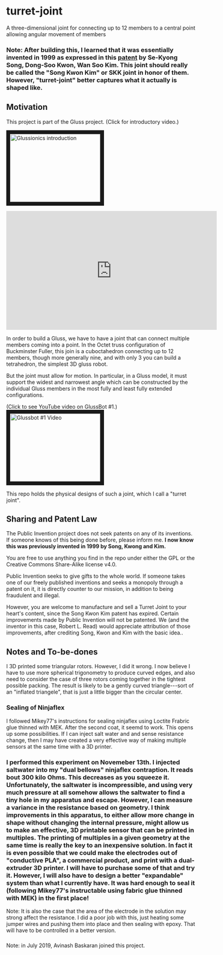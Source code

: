 # turret-joint
A three-dimensional joint for connecting up to 12 members to a central point allowing angular movement of members

### Note: After building this, I learned that it was essentially invented in 1999 as expressed in this [patent](https://patents.google.com/patent/US20010002964A1/en) by Se-Kyong Song, Dong-Soo Kwon, Wan Soo Kim. This joint should really be called the "Song Kwon Kim" or SKK joint in honor of them.  However, "turret-joint" better captures what it actually is shaped like.

## Motivation

This project is part of the Gluss project. (Click for introductory video.)

<a href="http://www.youtube.com/watch?feature=player_embedded&v=cpzPVwBoE_4
" target="_blank"><img src="http://img.youtube.com/vi/cpzPVwBoE_4/0.jpg"
alt="Glussionics introduction" width="240" height="180" border="10" /></a>

<iframe width="560" height="315" src="https://www.youtube.com/embed/cpzPVwBoE_4?list=PL9nAioXQFlE7_1zlxAb6CpyUpH4s4bhc8" frameborder="0" allowfullscreen></iframe>

In order to build a Gluss, we have to have a joint that can connect multiple members coming into a point.  In the Octet truss
configuration of Buckminster Fuller, this join is a cuboctahedron connecting up to 12 members, though more generally nine,
and with only 3 you can build a tetrahedron, the simplest 3D gluss robot.

But the joint must allow for motion.  In particular, in a Gluss model, it must support the widest and narrowest angle which
can be constructed by the individual Gluss members in the most fully and least fully extended configurations.

(Click to see YouTube video on GlussBot #1.)
<a href="http://www.youtube.com/watch?feature=player_embedded&v=SXRqqOAzkWg
" target="_blank"><img src="http://img.youtube.com/vi/SXRqqOAzkWg/0.jpg"
alt="Glussbot #1 Video" width="240" height="180" border="10" /></a>



This repo holds the physical designs of such a joint, which I call a "turret joint".

## Sharing and Patent Law

The Public Invention project does not seek patents on any of its inventions.
If someone knows of this being done before, please inform me. **I now know this was previously invented in 1999 by Song, Kwong and Kim.**

You are free to use anything you find in the repo under either the GPL or the Creative Commons Share-Alike license v4.0.

Public Invention seeks to give gifts to the whole world. If someone takes one of our freely published inventions and seeks a monopoly through a patent on it, it is directly counter to our mission, in addition to being fraudulent and illegal.

However, you are welcome to manufacture and sell a Turret Joint to your heart's content, since the Song Kwon Kim patent has expired. Certain improvements made by Public Invention will not be patented. We (and the inventor in this case, Robert L. Read) would appreciate attribution of those improvements, after crediting Song, Kwon and Kim with the basic idea..

## Notes and To-be-dones

I 3D printed some triangular rotors. However, I did it wrong.  I now believe I have to use more spherical trigonometry to produce curved edges, and also need to consider the case of three rotors coming together in the tightest possible packing. The result is likely to be a gently curved triangle---sort of an "inflated triangele", that is just a little bigger than the circular center.

### Sealing of Ninjaflex

I followed Mikey77's instructions for sealing ninjaflex using Loctite Frabric glue thinned with MEK. After the second coat, it seemd to work.  This opens up some possibilities. If I can inject salt water and and sense resistance change, then I may have created a very effective way of making multiple sensors at the same time with a 3D printer.

### I performed this experiment on Novemeber 13th.  I injected saltwater into my "dual bellows" ninjaflex contraption.  It reads bout 300 kilo Ohms.  This decreases as you squeeze it.  Unfortunately, the saltwater is incompressible, and using very much pressure at all somehow allows the saltwater to find a tiny hole in my apparatus and escape.  However, I can measure a variance in the resistance based on geometry.  I think improvements in this apparatus, to either allow more change in shape without changing the internal pressure, might allow us to make an effective, 3D printable sensor that can be printed in multiples. The printing of multiples in a given geometry at the same time is really the key to an inexpensive solution.  In fact it is even possible that we could make the electrodes out of "conductive PLA", a commercial product, and print with a dual-extruder 3D printer.  I will have to purchase some of that and try it.  However, I will also have to design a better "expandable" system than what I currently have.  It was hard enough to seal it (following Mikey77's instructable using fabric glue thinned with MEK) in the first place!

Note: It is also the case that the area of the electrode in the solution may strong affect the resistance.  I did a poor job with this, just heating some jumper wires and pushing them into place and then sealing with epoxy.  That will have to be controlled in a better version.

###

Note: in July 2019, Avinash Baskaran joined this project.
